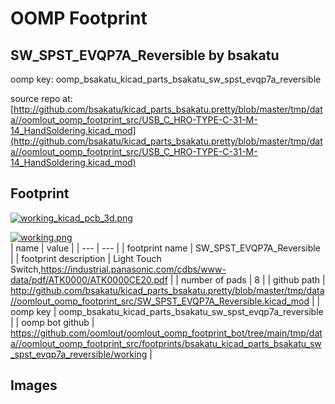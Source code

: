 # OOMP Footprint  
## SW_SPST_EVQP7A_Reversible  by bsakatu  
  
oomp key: oomp_bsakatu_kicad_parts_bsakatu_sw_spst_evqp7a_reversible  
  
source repo at: [http://github.com/bsakatu/kicad_parts_bsakatu.pretty/blob/master/tmp/data//oomlout_oomp_footprint_src/USB_C_HRO-TYPE-C-31-M-14_HandSoldering.kicad_mod](http://github.com/bsakatu/kicad_parts_bsakatu.pretty/blob/master/tmp/data//oomlout_oomp_footprint_src/USB_C_HRO-TYPE-C-31-M-14_HandSoldering.kicad_mod)  
## Footprint  
  
[![working_kicad_pcb_3d.png](working_kicad_pcb_3d_600.png)](working_kicad_pcb_3d.png)  
  
[![working.png](working_600.png)](working.png)  
| name | value | 
| --- | --- | 
| footprint name | SW_SPST_EVQP7A_Reversible | 
| footprint description | Light Touch Switch,https://industrial.panasonic.com/cdbs/www-data/pdf/ATK0000/ATK0000CE20.pdf | 
| number of pads | 8 | 
| github path | http://github.com/bsakatu/kicad_parts_bsakatu.pretty/blob/master/tmp/data//oomlout_oomp_footprint_src/SW_SPST_EVQP7A_Reversible.kicad_mod | 
| oomp key | oomp_bsakatu_kicad_parts_bsakatu_sw_spst_evqp7a_reversible | 
| oomp bot github | https://github.com/oomlout/oomlout_oomp_footprint_bot/tree/main/tmp/data//oomlout_oomp_footprint_src/footprints/bsakatu_kicad_parts_bsakatu_sw_spst_evqp7a_reversible/working | 
## Images  

